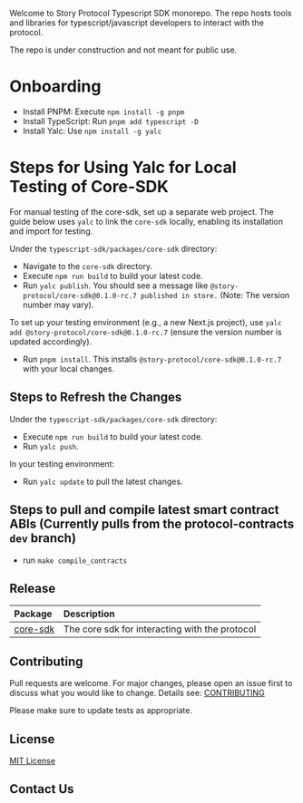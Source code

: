 Welcome to Story Protocol Typescript SDK monorepo. The repo hosts tools and libraries for typescript/javascript developers to interact with the protocol. 

The repo is under construction and not meant for public use.

# Onboarding
* Install PNPM: Execute `npm install -g pnpm`
* Install TypeScript: Run `pnpm add typescript -D`
* Install Yalc: Use `npm install -g yalc`

# Steps for Using Yalc for Local Testing of Core-SDK
For manual testing of the core-sdk, set up a separate web project. The guide below uses `yalc` to link the `core-sdk` locally, enabling its installation and import for testing.

Under the `typescript-sdk/packages/core-sdk` directory:
* Navigate to the `core-sdk` directory.
* Execute `npm run build` to build your latest code.
* Run `yalc publish`. You should see a message like `@story-protocol/core-sdk@0.1.0-rc.7 published in store.` (Note: The version number may vary).

To set up your testing environment (e.g., a new Next.js project), use `yalc add @story-protocol/core-sdk@0.1.0-rc.7` (ensure the version number is updated accordingly).
* Run `pnpm install`. This installs `@story-protocol/core-sdk@0.1.0-rc.7` with your local changes.

## Steps to Refresh the Changes
Under the `typescript-sdk/packages/core-sdk` directory:
* Execute `npm run build` to build your latest code.
* Run `yalc push`.

In your testing environment:
* Run `yalc update` to pull the latest changes.

## Steps to pull and compile latest smart contract ABIs (Currently pulls from the protocol-contracts `dev` branch)
* run `make compile_contracts`

## Release

| Package                         | Description                                    |
| :------------------------------ | :--------------------------------------------- |
| [core-sdk](./packages/core-sdk) | The core sdk for interacting with the protocol |

## Contributing

Pull requests are welcome. For major changes, please open an issue first
to discuss what you would like to change. Details see: [CONTRIBUTING](/CONTRIBUTING.md)

Please make sure to update tests as appropriate.

## License

[MIT License](/LICENSE.md)

## Contact Us

